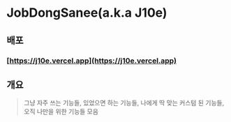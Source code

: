 # JobDongSanee(a.k.a J10e)

## 배포

### [https://j10e.vercel.app](https://j10e.vercel.app)

## 개요

> 그냥 자주 쓰는 기능들, 있었으면 하는 기능들, 나에게 딱 맞는 커스텀 된 기능들, 오직 나만을 위한 기능들 모음
